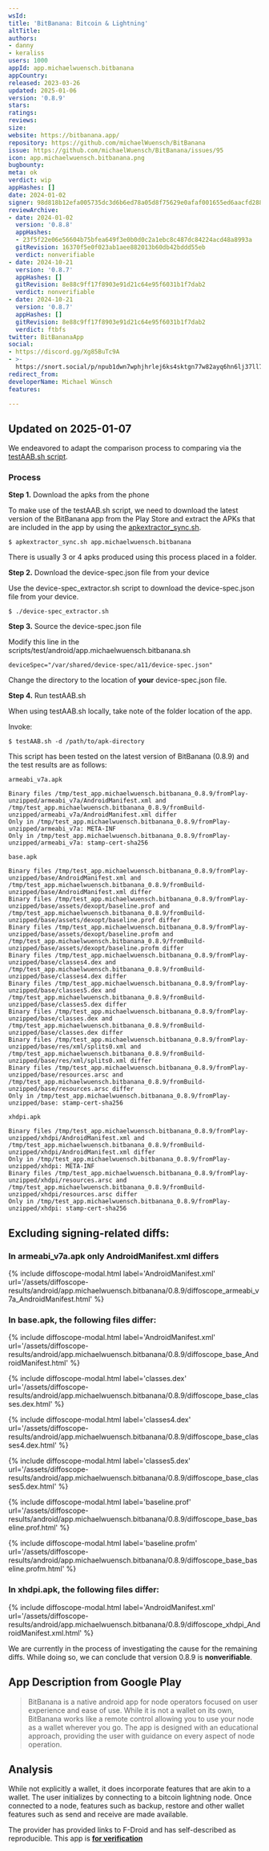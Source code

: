```yaml
---
wsId: 
title: 'BitBanana: Bitcoin & Lightning'
altTitle: 
authors:
- danny
- keraliss
users: 1000
appId: app.michaelwuensch.bitbanana
appCountry: 
released: 2023-03-26
updated: 2025-01-06
version: '0.8.9'
stars: 
ratings: 
reviews: 
size: 
website: https://bitbanana.app/
repository: https://github.com/michaelWuensch/BitBanana
issue: https://github.com/michaelWuensch/BitBanana/issues/95
icon: app.michaelwuensch.bitbanana.png
bugbounty: 
meta: ok
verdict: wip
appHashes: []
date: 2024-01-02
signer: 98d818b12efa005735dc3d6b6ed78a05d8f75629e0afaf001655ed6aacfd2884
reviewArchive:
- date: 2024-01-02
  version: '0.8.8'
  appHashes:
  - 23f5f22e06e56604b75bfea649f3e0b0d0c2a1ebc8c487dc84224acd48a8993a
  gitRevision: 16370f5e0f023ab1aee882013b60db42bddd55eb
  verdict: nonverifiable
- date: 2024-10-21
  version: '0.8.7'
  appHashes: []
  gitRevision: 8e88c9ff17f8903e91d21c64e95f6031b1f7dab2
  verdict: nonverifiable
- date: 2024-10-21
  version: '0.8.7'
  appHashes: []
  gitRevision: 8e88c9ff17f8903e91d21c64e95f6031b1f7dab2
  verdict: ftbfs
twitter: BitBananaApp
social:
- https://discord.gg/Xg85BuTc9A
- >-
  https://snort.social/p/npub1dwn7wphjhrlej6ks4sktgn77w82ayq6hn6lj37ll75tav55nd3vq07xzaj
redirect_from: 
developerName: Michael Wünsch
features: 

---
```


## Updated on 2025-01-07

We endeavored to adapt the comparison process to comparing via the [testAAB.sh script](https://gitlab.com/walletscrutiny/walletScrutinyCom/-/blob/master/testAAB.sh). 

### Process

**Step 1.** Download the apks from the phone

To make use of the testAAB.sh script, we need to download the latest version of the BitBanana app from the Play Store and extract the APKs that are included in the app by using the [apkextractor_sync.sh](https://gitlab.com/walletscrutiny/walletScrutinyCom/-/blob/master/apkextractor_sync.sh). 

`$ apkextractor_sync.sh app.michaelwuensch.bitbanana`

There is usually 3 or 4 apks produced using this process placed in a folder.

**Step 2.** Download the device-spec.json file from your device

Use the device-spec_extractor.sh script to download the device-spec.json file from your device.

`$ ./device-spec_extractor.sh`

**Step 3.** Source the device-spec.json file

Modify this line in the scripts/test/android/app.michaelwuensch.bitbanana.sh

`deviceSpec="/var/shared/device-spec/a11/device-spec.json"`

Change the directory to the location of **your** device-spec.json file.

**Step 4.** Run testAAB.sh

When using testAAB.sh locally, take note of the folder location of the app.

Invoke:

`$ testAAB.sh -d /path/to/apk-directory`

This script has been tested on the latest version of BitBanana (0.8.9) and the test results are as follows:

```
armeabi_v7a.apk

Binary files /tmp/test_app.michaelwuensch.bitbanana_0.8.9/fromPlay-unzipped/armeabi_v7a/AndroidManifest.xml and /tmp/test_app.michaelwuensch.bitbanana_0.8.9/fromBuild-unzipped/armeabi_v7a/AndroidManifest.xml differ
Only in /tmp/test_app.michaelwuensch.bitbanana_0.8.9/fromPlay-unzipped/armeabi_v7a: META-INF
Only in /tmp/test_app.michaelwuensch.bitbanana_0.8.9/fromPlay-unzipped/armeabi_v7a: stamp-cert-sha256

base.apk 

Binary files /tmp/test_app.michaelwuensch.bitbanana_0.8.9/fromPlay-unzipped/base/AndroidManifest.xml and /tmp/test_app.michaelwuensch.bitbanana_0.8.9/fromBuild-unzipped/base/AndroidManifest.xml differ
Binary files /tmp/test_app.michaelwuensch.bitbanana_0.8.9/fromPlay-unzipped/base/assets/dexopt/baseline.prof and /tmp/test_app.michaelwuensch.bitbanana_0.8.9/fromBuild-unzipped/base/assets/dexopt/baseline.prof differ
Binary files /tmp/test_app.michaelwuensch.bitbanana_0.8.9/fromPlay-unzipped/base/assets/dexopt/baseline.profm and /tmp/test_app.michaelwuensch.bitbanana_0.8.9/fromBuild-unzipped/base/assets/dexopt/baseline.profm differ
Binary files /tmp/test_app.michaelwuensch.bitbanana_0.8.9/fromPlay-unzipped/base/classes4.dex and /tmp/test_app.michaelwuensch.bitbanana_0.8.9/fromBuild-unzipped/base/classes4.dex differ
Binary files /tmp/test_app.michaelwuensch.bitbanana_0.8.9/fromPlay-unzipped/base/classes5.dex and /tmp/test_app.michaelwuensch.bitbanana_0.8.9/fromBuild-unzipped/base/classes5.dex differ
Binary files /tmp/test_app.michaelwuensch.bitbanana_0.8.9/fromPlay-unzipped/base/classes.dex and /tmp/test_app.michaelwuensch.bitbanana_0.8.9/fromBuild-unzipped/base/classes.dex differ
Binary files /tmp/test_app.michaelwuensch.bitbanana_0.8.9/fromPlay-unzipped/base/res/xml/splits0.xml and /tmp/test_app.michaelwuensch.bitbanana_0.8.9/fromBuild-unzipped/base/res/xml/splits0.xml differ
Binary files /tmp/test_app.michaelwuensch.bitbanana_0.8.9/fromPlay-unzipped/base/resources.arsc and /tmp/test_app.michaelwuensch.bitbanana_0.8.9/fromBuild-unzipped/base/resources.arsc differ
Only in /tmp/test_app.michaelwuensch.bitbanana_0.8.9/fromPlay-unzipped/base: stamp-cert-sha256

xhdpi.apk

Binary files /tmp/test_app.michaelwuensch.bitbanana_0.8.9/fromPlay-unzipped/xhdpi/AndroidManifest.xml and /tmp/test_app.michaelwuensch.bitbanana_0.8.9/fromBuild-unzipped/xhdpi/AndroidManifest.xml differ
Only in /tmp/test_app.michaelwuensch.bitbanana_0.8.9/fromPlay-unzipped/xhdpi: META-INF
Binary files /tmp/test_app.michaelwuensch.bitbanana_0.8.9/fromPlay-unzipped/xhdpi/resources.arsc and /tmp/test_app.michaelwuensch.bitbanana_0.8.9/fromBuild-unzipped/xhdpi/resources.arsc differ
Only in /tmp/test_app.michaelwuensch.bitbanana_0.8.9/fromPlay-unzipped/xhdpi: stamp-cert-sha256
```

## Excluding signing-related diffs:  

### In armeabi_v7a.apk only AndroidManifest.xml differs 

  {% include diffoscope-modal.html label='AndroidManifest.xml' url='/assets/diffoscope-results/android/app.michaelwuensch.bitbanana/0.8.9/diffoscope_armeabi_v7a_AndroidManifest.html' %}

### In base.apk, the following files differ:

  {% include diffoscope-modal.html label='AndroidManifest.xml' url='/assets/diffoscope-results/android/app.michaelwuensch.bitbanana/0.8.9/diffoscope_base_AndroidManifest.html' %}
  
  {% include diffoscope-modal.html label='classes.dex' url='/assets/diffoscope-results/android/app.michaelwuensch.bitbanana/0.8.9/diffoscope_base_classes.dex.html' %}
  
  {% include diffoscope-modal.html label='classes4.dex' url='/assets/diffoscope-results/android/app.michaelwuensch.bitbanana/0.8.9/diffoscope_base_classes4.dex.html' %}
  
  {% include diffoscope-modal.html label='classes5.dex' url='/assets/diffoscope-results/android/app.michaelwuensch.bitbanana/0.8.9/diffoscope_base_classes5.dex.html' %}
  
  {% include diffoscope-modal.html label='baseline.prof' url='/assets/diffoscope-results/android/app.michaelwuensch.bitbanana/0.8.9/diffoscope_base_baseline.prof.html' %}

  {% include diffoscope-modal.html label='baseline.profm' url='/assets/diffoscope-results/android/app.michaelwuensch.bitbanana/0.8.9/diffoscope_base_baseline.profm.html' %}
   

### In xhdpi.apk, the following files differ: 
  
  {% include diffoscope-modal.html label='AndroidManifest.xml' url='/assets/diffoscope-results/android/app.michaelwuensch.bitbanana/0.8.9/diffoscope_xhdpi_AndroidManifest.xml.html' %}
  

We are currently in the process of investigating the cause for the remaining diffs. While doing so, we can conclude that version 0.8.9 is **nonverifiable**.

## App Description from Google Play

> BitBanana is a native android app for node operators focused on user experience and ease of use. While it is not a wallet on its own, BitBanana works like a remote control allowing you to use your node as a wallet wherever you go. The app is designed with an educational approach, providing the user with guidance on every aspect of node operation.

## Analysis

While not explicitly a wallet, it does incorporate features that are akin to a wallet. The user initializes by connecting to a bitcoin lightning node. Once connected to a node, features such as backup, restore and other wallet features such as send and receive are made available. 

The provider has provided links to F-Droid and has self-described as reproducible. This app is [**for verification**](https://gitlab.com/walletscrutiny/walletScrutinyCom/-/issues/512)

